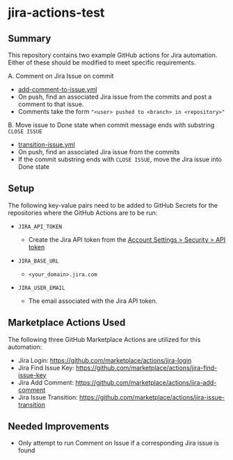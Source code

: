 # jira-actions-test

## Summary

This repository contains two example GitHub actions for Jira automation.  Either of these should be modified to meet specific requirements.

A. Comment on Jira Issue on commit

  - [add-comment-to-issue.yml](.github/workflows/add-comment-to-issue.yml)
  - On push, find an associated Jira issue from the commits and post a comment to that issue.
  - Comments take the form `"<user> pushed to <branch> in <repository>"`



B. Move issue to Done state when commit message ends with substring `CLOSE ISSUE`

  - [transition-issue.yml](.github/workflows/transition-issue.yml)
  - On push, find an associated Jira issue from the commits
  - If the commit substring ends with `CLOSE ISSUE`, move the Jira issue into Done state


## Setup

The following key-value pairs need to be added to GitHub Secrets for the repositories where the GitHub Actions are to be run:

- `JIRA_API_TOKEN`
  - Create the Jira API token from the [Account Settings > Security > API token](https://id.atlassian.com/manage-profile/security/api-tokens)

- `JIRA_BASE_URL`
  - `<your_domain>.jira.com`

- `JIRA_USER_EMAIL`
  - The email associated with the Jira API token.
  
  
## Marketplace Actions Used

The following three GitHub Marketplace Actions are utilized for this automation:

- Jira Login: https://github.com/marketplace/actions/jira-login
- Jira Find Issue Key: https://github.com/marketplace/actions/jira-find-issue-key
- Jira Add Comment: https://github.com/marketplace/actions/jira-add-comment
- Jira Issue Transition: https://github.com/marketplace/actions/jira-issue-transition


## Needed Improvements

- Only attempt to run Comment on Issue if a corresponding Jira issue is found

